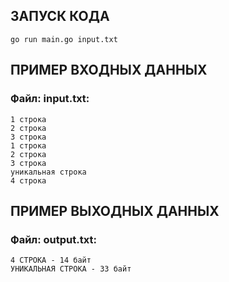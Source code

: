 ## ЗАПУСК КОДА ##
```SHELL
go run main.go input.txt
```

## ПРИМЕР ВХОДНЫХ ДАННЫХ ##

### Файл: input.txt: ###
```
1 строка
2 строка
3 строка
1 строка
2 строка
3 строка
уникальная строка
4 строка
```


## ПРИМЕР ВЫХОДНЫХ ДАННЫХ ##

### Файл: output.txt: ###
```
4 СТРОКА - 14 байт 
УНИКАЛЬНАЯ СТРОКА - 33 байт
```